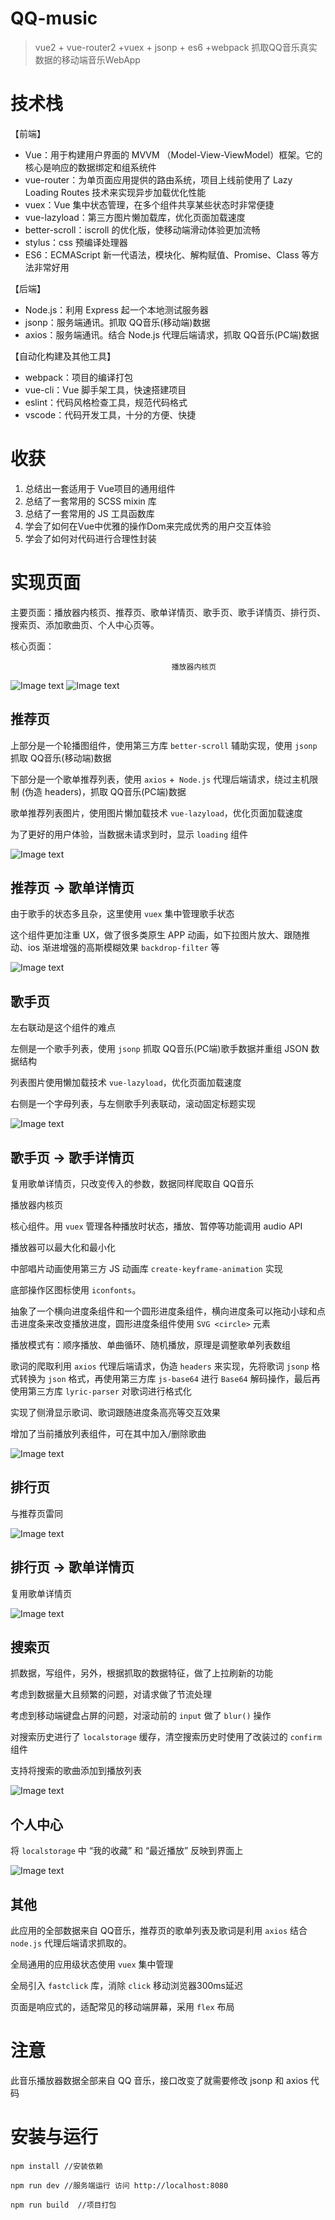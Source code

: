 # QQ-music

> vue2 + vue-router2 +vuex + jsonp + es6 +webpack 抓取QQ音乐真实数据的移动端音乐WebApp

# 技术栈

【前端】

- Vue：用于构建用户界面的 MVVM （Model-View-ViewModel）框架。它的核心是响应的数据绑定和组系统件
- vue-router：为单页面应用提供的路由系统，项目上线前使用了 Lazy Loading Routes 技术来实现异步加载优化性能
- vuex：Vue 集中状态管理，在多个组件共享某些状态时非常便捷
- vue-lazyload：第三方图片懒加载库，优化页面加载速度
- better-scroll：iscroll 的优化版，使移动端滑动体验更加流畅
- stylus：css 预编译处理器
- ES6：ECMAScript 新一代语法，模块化、解构赋值、Promise、Class 等方法非常好用

【后端】

- Node.js：利用 Express 起一个本地测试服务器
- jsonp：服务端通讯。抓取 QQ音乐(移动端)数据
- axios：服务端通讯。结合 Node.js 代理后端请求，抓取 QQ音乐(PC端)数据

【自动化构建及其他工具】

- webpack：项目的编译打包
- vue-cli：Vue 脚手架工具，快速搭建项目
- eslint：代码风格检查工具，规范代码格式
- vscode：代码开发工具，十分的方便、快捷

# 收获

1. 总结出一套适用于 Vue项目的通用组件
2. 总结了一套常用的 SCSS mixin 库
3. 总结了一套常用的 JS 工具函数库
4. 学会了如何在Vue中优雅的操作Dom来完成优秀的用户交互体验
5. 学会了如何对代码进行合理性封装

# 实现页面

主要页面：播放器内核页、推荐页、歌单详情页、歌手页、歌手详情页、排行页、搜索页、添加歌曲页、个人中心页等。

核心页面：

                                        播放器内核页
![Image text](https://raw.githubusercontent.com/MyJhong/QQmusic/master/static/photo/player.png)
![Image text](https://raw.githubusercontent.com/MyJhong/QQmusic/master/static/photo/lyric.png)

## 推荐页

上部分是一个轮播图组件，使用第三方库 `better-scroll` 辅助实现，使用 `jsonp` 抓取 QQ音乐(移动端)数据

下部分是一个歌单推荐列表，使用 `axios` +` Node.js` 代理后端请求，绕过主机限制 (伪造 headers)，抓取 QQ音乐(PC端)数据

歌单推荐列表图片，使用图片懒加载技术 `vue-lazyload`，优化页面加载速度

为了更好的用户体验，当数据未请求到时，显示 `loading` 组件

![Image text](https://raw.githubusercontent.com/MyJhong/QQmusic/master/static/photo/recommend.png)

## 推荐页 -> 歌单详情页

由于歌手的状态多且杂，这里使用 `vuex` 集中管理歌手状态

这个组件更加注重 UX，做了很多类原生 APP 动画，如下拉图片放大、跟随推动、ios 渐进增强的高斯模糊效果 `backdrop-filter` 等

![Image text](https://raw.githubusercontent.com/MyJhong/QQmusic/master/static/photo/list.png)


## 歌手页

左右联动是这个组件的难点

左侧是一个歌手列表，使用 `jsonp` 抓取 QQ音乐(PC端)歌手数据并重组 JSON 数据结构

列表图片使用懒加载技术 `vue-lazyload`，优化页面加载速度

右侧是一个字母列表，与左侧歌手列表联动，滚动固定标题实现

![Image text](https://raw.githubusercontent.com/MyJhong/QQmusic/master/static/photo/singerlist.png)

## 歌手页 -> 歌手详情页

复用歌单详情页，只改变传入的参数，数据同样爬取自 QQ音乐

播放器内核页

核心组件。用 `vuex` 管理各种播放时状态，播放、暂停等功能调用 audio API

播放器可以最大化和最小化

中部唱片动画使用第三方 JS 动画库 `create-keyframe-animation` 实现

底部操作区图标使用 `iconfonts`。

抽象了一个横向进度条组件和一个圆形进度条组件，横向进度条可以拖动小球和点击进度条来改变播放进度，圆形进度条组件使用 `SVG <circle>` 元素

播放模式有：顺序播放、单曲循环、随机播放，原理是调整歌单列表数组

歌词的爬取利用 `axios` 代理后端请求，伪造 `headers` 来实现，先将歌词 `jsonp` 格式转换为 `json` 格式，再使用第三方库 `js-base64` 进行 `Base64` 解码操作，最后再使用第三方库 `lyric-parser` 对歌词进行格式化

实现了侧滑显示歌词、歌词跟随进度条高亮等交互效果

增加了当前播放列表组件，可在其中加入/删除歌曲

![Image text](https://raw.githubusercontent.com/MyJhong/QQmusic/master/static/photo/singerlist.png)

## 排行页

与推荐页雷同

![Image text](https://raw.githubusercontent.com/MyJhong/QQmusic/master/static/photo/singerlist.png)

## 排行页 -> 歌单详情页

复用歌单详情页

![Image text](https://raw.githubusercontent.com/MyJhong/QQmusic/master/static/photo/singer.png)

## 搜索页

抓数据，写组件，另外，根据抓取的数据特征，做了上拉刷新的功能

考虑到数据量大且频繁的问题，对请求做了节流处理

考虑到移动端键盘占屏的问题，对滚动前的 `input` 做了 `blur()` 操作

对搜索历史进行了 `localstorage` 缓存，清空搜索历史时使用了改装过的 `confirm` 组件

支持将搜索的歌曲添加到播放列表

![Image text](https://raw.githubusercontent.com/MyJhong/QQmusic/master/static/photo/search.png)

## 个人中心

将 `localstorage` 中 “我的收藏” 和 “最近播放” 反映到界面上

![Image text](https://raw.githubusercontent.com/MyJhong/QQmusic/master/static/photo/user.png)

## 其他

此应用的全部数据来自 QQ音乐，推荐页的歌单列表及歌词是利用 `axios` 结合 `node.js` 代理后端请求抓取的。

全局通用的应用级状态使用 `vuex` 集中管理

全局引入 `fastclick` 库，消除 `click` 移动浏览器300ms延迟

页面是响应式的，适配常见的移动端屏幕，采用 `flex` 布局

# 注意
此音乐播放器数据全部来自 QQ 音乐，接口改变了就需要修改 jsonp 和 axios 代码

# 安装与运行
```
npm install //安装依赖

npm run dev //服务端运行 访问 http://localhost:8080

npm run build  //项目打包 
```
